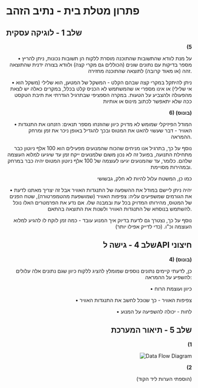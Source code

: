# פתרון מטלת בית - נתיב הזהב

## שלב 1 - לוגיקה עסקית
<div align="right"> 
<b>(5</b>

• על מנת לוודא שהתשובות שהתוכנה מוסרת ללקוח הן תשובות נכונות, ניתן להריץ מספר בדיקות עם נתונים שונים (הכוללים גם מקרי קצה) ולוודא בצורה ידנית
שהתוצאה זהה (או מאוד קרובה) לתוצאה שהתוכנה מחזירה. 

• ניתן להיתקל במקרי קצה שבהם הקלט - המשקל של המטען, הוא שלילי (משקל הוא אי שלילי) או אינו מספרי או שהמשתמש לא הכניס קלט בכלל, במקרים כאלה יש לצאת מהפעולה ולהצביע על הטעות.
במקרה הספציפי שבתרגיל הגדרתי את תיבת הטקסט ככה שלא יתאפשר לכתוב מינוס או אותיות

<b>6) (בונוס)</b>

• המודל הפיזיקלי שמומש לא מדויק כיוון שהוזנחו מספר תנאים:
הזנחנו את התנגדות האוויר - דבר שעשוי להאט את המטוס ובכך להגדיל באופן ניכר את זמן ומרחק ההמראה.

נוסף על כך, בתרגיל אנו מניחים שהכוח שהמנועים מפעילים הוא 100 אלף ניוטון כבר מתחילת התנועה, בפועל זה לא נכון משום שלמנועים ייקח זמן עד שיגיעו למלוא העוצמה שלהם. כלומר, עד שהמנועים יגיעו לעוצמה של 100 אלף ניוטון המטוס יהיה כבר במרחק ובמהירות מסויימת.

כמו כן, המשטח עלול להיות לא חלק, גבשושי

• יהיה ניתן ליישם במודל את ההשפעה של התנגדות האוויר אבל זה יצריך מאתנו לדעת את הגורמים שמשפיעים עליה: צפיפות האוויר (שמושפעת מהטמפרטורה), שטח הפנים של המטוס, מהירותו המדויק בכל עת ובמבנה שלו. אם נדע את הפרמטרים האלו נוכל להשתמש בנוסחא של התנגדות האוויר ולשנות את התוצאה בהתאם.

נוסף על כך, נצטרך גם לדעת בדיוק איך המנוע עובד - כמה זמן לוקח לו להגיע למלוא העוצמה וכ"ו. (כדי לדייק אפילו יותר)

## שלב 4 - גישה לAPI חיצוני
<b>4) (בונוס)</b>

כן, לדעתי קיימים נתונים נוספים שמומלץ להציג ללקוח כיוון שגם נתונים אלה עלולים להשפיע על ההמראה:

• כיוון ועוצמת הרוח

•  צפיפות האוויר - כך שנוכל לחשב את התנגדות האוויר

• לחות - יכולה להשפיעה על המנוע

## שלב 5 - תיאור המערכת
<b>(1</b>

![Data Flow Diagram](https://img001.prntscr.com/file/img001/tu8pJsz4TAWkS1Hq8U2v5A.png)

<b>(2</b>

(הוספתי הערות ליד הקוד)

</div>
